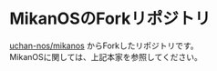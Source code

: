 # MikanOSのForkリポジトリ
[uchan-nos/mikanos](https://github.com/uchan-nos/mikanos) からForkしたリポジトリです。  
MikanOSに関しては、上記本家を参照してください。
